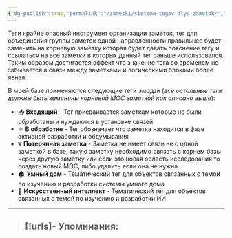 ```yaml
---
{"dg-publish":true,"permalink":"/zametki/sistema-tegov-dlya-zametok/","created":"2024-07-07 22:48","updated":"2024-09-03T16:25:08+03:00"}
---
```


Теги крайне опасный инструмент организации заметок, тег для объединения группы заметок одной направленности правильнее будет заменить на корневую заметку которая будет давать пояснение тегу и ссылаться на все заметки в которых данный тег раньше использовался. Таким образом достигается эффект что значение тега со временем не забывается а связи между заметками и логическими блоками более явная.

В моей базе применяются следующие теги эмодзи (*все остальные теги должны быть заменены корневой MOC заметкой как описано выше*):
- 📥 **Входящий** - Тег присваивается заметкам которые не были обработаны и нуждаются в установке связей
- ⚛ **В обработке** - Тег обозначает что заметка находится в фазе активной разработки и обдумывания
- 💔 **Потерянная заметка** - Заметка не имеет связи не с одной заметкой в базе, такую заметку необходимо связать с корнем базы через другую заметку или если это новая область исследования то создать новый MOC, либо удалить если она не нужна 
- 🏠 **Умный дом** - Тематический тег для объектов связанных с темой по изучению и разработки системы умного дома
- 🤖 **Искусственный интеллект** - Тематический тег для объектов связанных с темой по изучению и разработки ИИ

---
> [!urls]- Упоминания:
> - 